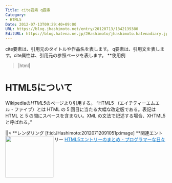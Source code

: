 ```yaml
---
Title: cite要素 q要素
Category:
- HTML5
Date: 2012-07-13T09:29:40+09:00
URL: https://blog.jhashimoto.net/entry/20120713/1342139380
EditURL: https://blog.hatena.ne.jp/JHashimoto/jhashimoto.hatenadiary.jp/atom/entry/12921228815717256042
---
```


cite要素は、引用元のタイトルや作品名を表します。
q要素は、引用文を表します。cite属性は、引用元の参照ページを表します。
**使用例
>|html|
<!DOCTYPE html>
<html lang="ja">
<head>
<title>Hello! HTML5></title>
<meta charset="UTF-8">
</head>
<body>
    <h1>HTML5について</h1>
    <p>
        Wikipediaの<cite>HTML5</cite>のページより引用する。
        <q cite="http://ja.wikipedia.org/wiki/HTML5">HTML5 （エイチティーエムエル・ファイブ）とは HTML の 5 回目に当たる大幅な改定版である。表記は HTML と 5 の間にスペースを含まない。XML の文法で記述する場合、XHTML5 と呼ばれる。</q>
    </p>
</body>
||<
**レンダリング
[f:id:JHashimoto:20120712091051p:image]
**関連エントリー
<a href="http://d.hatena.ne.jp/JHashimoto/20120518/1337642816" target="_blank" rel="nofollow"><img class="alignleft" align="left" border="0" src="http://capture.heartrails.com/150x130/shadow?http://d.hatena.ne.jp/JHashimoto/20120518/1337642816" alt="" width="150" height="130" /></a><a style="color:#0070C5;" href="http://d.hatena.ne.jp/JHashimoto/20120518/1337642816" target="_blank" rel="nofollow">HTML5エントリーのまとめ - プログラマーな日々</a><a href="http://b.hatena.ne.jp/entry/http://d.hatena.ne.jp/JHashimoto/20120518/1337642816" target="_blank"><img border="0" src="http://b.hatena.ne.jp/entry/image/http://d.hatena.ne.jp/JHashimoto/20120518/1337642816" alt="" /></a><br style="clear:both;" />
